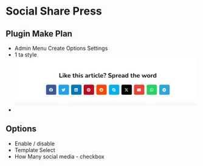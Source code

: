 # Social Share Press

## Plugin Make Plan
- Admin Menu Create Options Settings
- 1 ta style ![alt text](image.png)
- 


## Options
- Enable / disable
- Template Select
- How Many social media - checkbox

